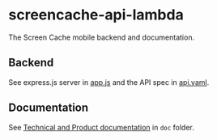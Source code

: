 # screencache-api-lambda

The Screen Cache mobile backend and documentation.

## Backend

See express.js server in [app.js](./server/app.js) and the API spec in [api.yaml](./api.yaml).

## Documentation

See [Technical and Product documentation](./doc/product/index.md) in `doc` folder.